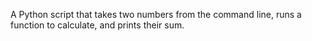 A Python script that takes two numbers from the command line, runs a function to calculate, and prints their sum.
